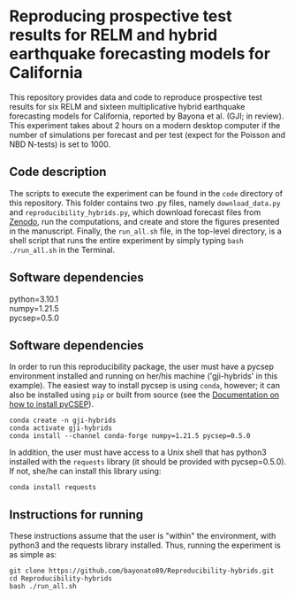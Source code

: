 # Reproducing prospective test results for RELM and hybrid earthquake forecasting models for California
This repository provides data and code to reproduce prospective test results for six RELM and sixteen multiplicative 
hybrid earthquake forecasting models for California, reported by Bayona et al. (GJI; in review). This experiment
takes about 2 hours on a modern desktop computer if the number of simulations per forecast and per test (expect for the Poisson and NBD N-tests) is set to 1000.

## Code description 
The scripts to execute the experiment can be found in the `code` directory of this repository. This folder contains two 
.py files, namely `download_data.py` and `reproducibility_hybrids.py`, which download forecast files from 
[Zenodo](https://zenodo.org/record/5141567#.Yc2lO1mnxhE), run the computations, and create and store the figures presented in the manuscript. Finally, the
`run_all.sh` file, in the top-level directory, is a shell script that runs the entire experiment by simply typing `bash ./run_all.sh`
in the Terminal.

## Software dependencies
python=3.10.1  
numpy=1.21.5  
pycsep=0.5.0  


## Software dependencies
In order to run this reproducibility package, the user must have a pycsep environment installed and running on her/his machine ('gji-hybrids' in this example). The easiest way to install
pycsep is using `conda`, however; it can also be installed using `pip` or built from source (see the [Documentation on how to install pyCSEP](https://docs.cseptesting.org/getting_started/installing.html)).

```
conda create -n gji-hybrids
conda activate gji-hybrids
conda install --channel conda-forge numpy=1.21.5 pycsep=0.5.0
```

In addition, the user must have access to a Unix shell that has python3 installed with the `requests` library (it should be provided with pycsep=0.5.0). If not, she/he can install this library using:

```
conda install requests
```

## Instructions for running 
These instructions assume that the user is "within" the environment, with python3 and the requests library installed. Thus, running the experiment is as simple as:

```
git clone https://github.com/bayonato89/Reproducibility-hybrids.git
cd Reproducibility-hybrids
bash ./run_all.sh
```
